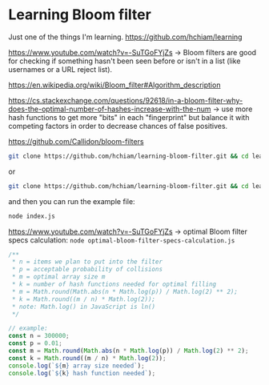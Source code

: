 # Learning Bloom filter

Just one of the things I'm learning. <https://github.com/hchiam/learning>

<https://www.youtube.com/watch?v=-SuTGoFYjZs> -> Bloom filters are good for checking if something hasn't been seen before or isn't in a list (like usernames or a URL reject list).

<https://en.wikipedia.org/wiki/Bloom_filter#Algorithm_description>

<https://cs.stackexchange.com/questions/92618/in-a-bloom-filter-why-does-the-optimal-number-of-hashes-increase-with-the-num> -> use more hash functions to get more "bits" in each "fingerprint" but balance it with competing factors in order to decrease chances of false positives.

<https://github.com/Callidon/bloom-filters>

```bash
git clone https://github.com/hchiam/learning-bloom-filter.git && cd learning-bloom-filter && yarn
```

or

```bash
git clone https://github.com/hchiam/learning-bloom-filter.git && cd learning-bloom-filter && npm install
```

and then you can run the example file:

```bash
node index.js
```

<https://www.youtube.com/watch?v=-SuTGoFYjZs> -> optimal Bloom filter specs calculation: `node optimal-bloom-filter-specs-calculation.js`

```js
/**
 * n = items we plan to put into the filter
 * p = acceptable probability of collisions
 * m = optimal array size m
 * k = number of hash functions needed for optimal filling
 * m = Math.round(Math.abs(n * Math.log(p)) / Math.log(2) ** 2);
 * k = Math.round((m / n) * Math.log(2));
 * note: Math.log() in JavaScript is ln()
 */

// example:
const n = 300000;
const p = 0.01;
const m = Math.round(Math.abs(n * Math.log(p)) / Math.log(2) ** 2);
const k = Math.round((m / n) * Math.log(2));
console.log(`${m} array size needed`);
console.log(`${k} hash function needed`);
```
